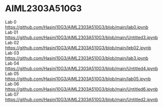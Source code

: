 # AIML2303A510G3
Lab 0  https://github.com/Hasini10G3/AIML2303A510G3/blob/main/lab0.ipynb         
Lab 01 https://github.com/Hasini10G3/AIML2303A510G3/blob/main/Untitled3.ipynb   
Lab 02 https://github.com/Hasini10G3/AIML2303A510G3/blob/main/leb02.ipynb             
Lab 03 https://github.com/Hasini10G3/AIML2303A510G3/blob/main/lab3.ipynb         
Lab 04 https://github.com/Hasini10G3/AIML2303A510G3/blob/main/Untitled4.ipynb      
Lab 05 https://github.com/Hasini10G3/AIML2303A510G3/blob/main/lab05.ipynb     
Lab 06 https://github.com/Hasini10G3/AIML2303A510G3/blob/main/Untitled6.ipynb      
Lab 07 https://github.com/Hasini10G3/AIML2303A510G3/blob/main/Untitled2.ipynb     
